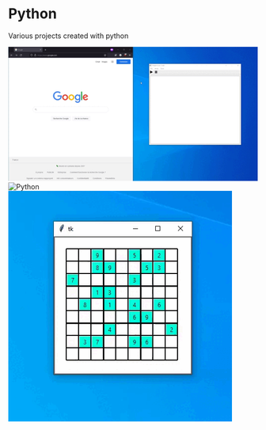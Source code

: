 # Python
Various projects created with python

![Python](projects/LowCode.gif)
![Python](projects/Screen_Recorder.gif)
![Python](projects/Sudoku.gif)
